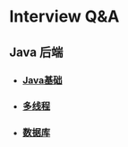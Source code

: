# Interview Q&A
## Java 后端  
- ### [Java基础](https://github.com/ni-jeff/Notebooks/blob/main/Interview/Java_Backend/Java.md)
- ### [多线程](https://github.com/ni-jeff/Notebooks/blob/main/Interview/Java_Backend/MultiThread.md)
- ### [数据库](https://github.com/ni-jeff/Notebooks/blob/main/Interview/Java_Backend/Database.md)
